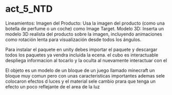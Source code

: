 # act_5_NTD
Lineamientos:  Imagen del Producto: Usa la imagen del producto (como una botella de perfume o un coche) como Image Target. Modelo 3D: Inserta un modelo 3D realista del producto sobre la imagen, incluyendo animaciones como rotación lenta para visualización desde todos los ángulos.

Para instalar el paquete en unity debes importar el paquete y descargar todos los paquetes ya vendra incluida la ecena. el cubo es interactuable despliega informacion al tocarlo y la oculta al nuevamente interactuar con el 

El objeto es un modelo de un bloque de un juego llamado minecraft un bloque muy comun pero con unas caracteristicas importantes ademas sele colocaron efectos d luces y el material sele cambio prara que tenga un efecto un poco reflejante de el area de la luz
